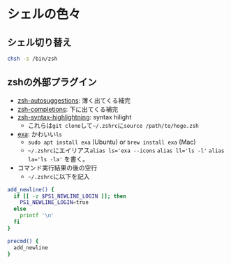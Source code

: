 # シェルの色々
## シェル切り替え
```bash
chsh -s /bin/zsh
```
## zshの外部プラグイン
- [zsh-autosuggestions](https://github.com/zsh-users/zsh-autosuggestions): 薄く出てくる補完
- [zsh-completions](https://github.com/zsh-users/zsh-completions): 下に出てくる補完
- [zsh-syntax-highlightning](https://github.com/zsh-users/zsh-syntax-highlighting): syntax hilight
  - これらは`git clone`して`~/.zshrc`に`source /path/to/hoge.zsh`
- [exa](https://github.com/ogham/exa): かわいい`ls`
  - `sudo apt install exa` (Ubuntu) or `brew install exa` (Mac)
  - `~/.zshrc`にエイリアス`alias ls='exa --icons` `alias ll='ls -l'` `alias la='ls -la'` を書く。
- コマンド実行結果の後の空行
  - `~/.zshrc`に以下を記入
```bash
add_newline() {
  if [[ -z $PS1_NEWLINE_LOGIN ]]; then
    PS1_NEWLINE_LOGIN=true
  else
    printf '\n'
  fi
}

precmd() {
  add_newline
}
```

